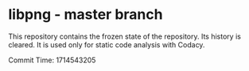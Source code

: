 # libpng - master branch

This repository contains the frozen state of the repository.
Its history is cleared. It is used only for static code
analysis with Codacy.

Commit Time: 1714543205